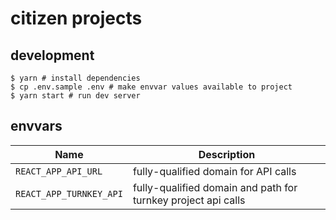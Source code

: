 # citizen projects

## development

```
$ yarn # install dependencies
$ cp .env.sample .env # make envvar values available to project
$ yarn start # run dev server
```

## envvars

Name | Description
--- | ---
`REACT_APP_API_URL` | fully-qualified domain for API calls
`REACT_APP_TURNKEY_API` | fully-qualified domain and path for turnkey project api calls
